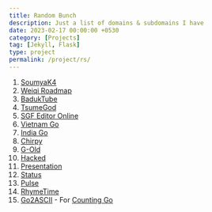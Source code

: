 ```yaml
---
title: Random Bunch
description: Just a list of domains & subdomains I have
date: 2023-02-17 00:00:00 +0530
category: [Projects]
tag: [Jekyll, Flask]
type: project 
permalink: /project/rs/
---
```


1. [SoumyaK4](https://soumyak4.in)
2. [Weiqi Roadmap](https://weiqi.soumyak4.in)
3. [BadukTube](https://baduktube.soumyak4.in)
4. [TsumeGod](https://tsumegod.soumyak4.in)
5. [SGF Editor Online](https://sgf.soumyak4.in/)
6. [Vietnam Go](https://viet-go.soumyak4.in)
7. [India Go](https://aigp.soumyak4.in)
8. [Chirpy](https://chirpy.soumyak4.in)
9. [G-Old](https://g-old.soumyak4.in)
10. [Hacked](https://hacked.soumyak4.in)
11. [Presentation](https://slides.soumyak4.in)
12. [Status](https://status.soumyak4.in)
13. [Pulse](https://pulse.soumyak4.in)
14. [RhymeTime](https://rhymetime.soumyak4.in)
15. [Go2ASCII](https://go2ascii.onrender.com/) - For [Counting Go](https://count.soumyak4.in/)
<!-- 14. [Baduk Lectures](https://baduklectures.soumyak4.in)
1.  [GMB](https://gmb.soumyak4.in)

<a href="upi://pay?pa=7890121584@axisbank&pn=SoumyaK4&am=30000.00&cu=INR&tn=Salary">30K INR</a> -->